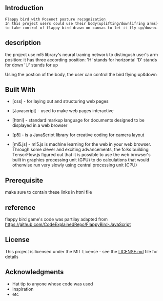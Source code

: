 
## Introduction
```
Flappy bird with Posenet posture recognization
In this project users could use their body(uplifting/downlifring arms) 
to take control of flappy bird drawn on canvas to let it fly up/downn.
```
## description
the project use ml5 library's neural traning network to distingush user's arm position:
it has three according position:
'H' stands for horizontal
'D' stands for down
'U' stands for up

Using the postion of the body, the user can control the bird flying up&down
## Built With
* [css] - for laying out and structuring web pages

* [Javascript] - used to make web pages interactive

* [html] - standard markup language for documents designed to be displayed in a web browser

* [p5] - is a JavaScript library for creative coding for camera layout

* [ml5.js] - ml5.js is machine learning for the web in your web browser. Through some clever and exciting advancements, the folks building TensorFlow.js figured out that it is possible to use the web browser's built in graphics processing unit (GPU) to do calculations that would otherwise run very slowly using central processing unit (CPU)

## Prerequisite
make sure to contain these links in html file

<script src="https://unpkg.com/ml5@latest/dist/ml5.min.js"></script>

<script src="https://cdn.jsdelivr.net/npm/p5@1.2.0/lib/p5.min.js" crossorigin="anonymous"></script>


## reference

flappy bird game's code was partilay adapted from 
https://github.com/CodeExplainedRepo/FlappyBird-JavaScript

## License

This project is licensed under the MIT License - see the [LICENSE.md](LICENSE.md) file for details

## Acknowledgments

* Hat tip to anyone whose code was used
* Inspiration
* etc
